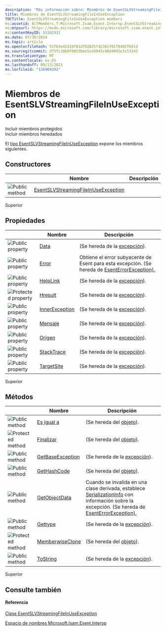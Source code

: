 ```yaml
---
description: 'Más información sobre: Miembros de EsentSLVStreamingFileInUseException'
title: Miembros de EsentSLVStreamingFileInUseException
TOCTitle: EsentSLVStreamingFileInUseException members
ms:assetid: AllMembers.T:Microsoft.Isam.Esent.Interop.EsentSLVStreamingFileInUseException
ms:mtpsurl: https://msdn.microsoft.com/library/microsoft.isam.esent.interop.esentslvstreamingfileinuseexception_members(v=EXCHG.10)
ms:contentKeyID: 55102931
ms.date: 07/30/2014
ms.topic: article
ms.openlocfilehash: 51f63e42418f83d702825f42381f01f8482fb91d
ms.sourcegitcommit: d75fc10b9f0825bbe5ce5045c90d4045e3c53243
ms.translationtype: MT
ms.contentlocale: es-ES
ms.lasthandoff: 09/13/2021
ms.locfileid: "126969292"
---
```

# <a name="esentslvstreamingfileinuseexception-members"></a>Miembros de EsentSLVStreamingFileInUseException

Incluir miembros protegidos  
Incluir miembros heredados  

El [tipo EsentSLVStreamingFileInUseException](./esentslvstreamingfileinuseexception-class.md) expone los miembros siguientes.

## <a name="constructors"></a>Constructores

<table>
<thead>
<tr class="header">
<th> </th>
<th>Nombre</th>
<th>Descripción</th>
</tr>
</thead>
<tbody>
<tr class="odd">
<td><img src="../images/dn292146.pubmethod(exchg.10).gif" title="Método público" alt="Public method" /></td>
<td><a href="dn334765(v=exchg.10).md">EsentSLVStreamingFileInUseException</a></td>
<td></td>
</tr>
</tbody>
</table>


Superior

## <a name="properties"></a>Propiedades

<table>
<thead>
<tr class="header">
<th> </th>
<th>Nombre</th>
<th>Descripción</th>
</tr>
</thead>
<tbody>
<tr class="odd">
<td><img src="../images/dn292128.pubproperty(exchg.10).gif" title="Propiedad pública" alt="Public property" /></td>
<td><a href="/dotnet/api/system.exception.data#System_Exception_Data">Data</a></td>
<td>(Se hereda de la <a href="/dotnet/api/system.exception">excepción</a>).</td>
</tr>
<tr class="even">
<td><img src="../images/dn292128.pubproperty(exchg.10).gif" title="Propiedad pública" alt="Public property" /></td>
<td><a href="dn274313(v=exchg.10).md">Error</a></td>
<td>Obtiene el error subyacente de Esent para esta excepción. (Se hereda de <a href="dn274314(v=exchg.10).md">EsentErrorException).</a></td>
</tr>
<tr class="odd">
<td><img src="../images/dn292128.pubproperty(exchg.10).gif" title="Propiedad pública" alt="Public property" /></td>
<td><a href="/dotnet/api/system.exception.helplink#System_Exception_HelpLink">HelpLink</a></td>
<td>(Se hereda de la <a href="/dotnet/api/system.exception">excepción</a>).</td>
</tr>
<tr class="even">
<td><img src="../images/dn292128.protproperty(exchg.10).gif" title="Propiedad protegida" alt="Protected property" /></td>
<td><a href="/dotnet/api/system.exception.hresult#System_Exception_HResult">Hresult</a></td>
<td>(Se hereda de la <a href="/dotnet/api/system.exception">excepción</a>).</td>
</tr>
<tr class="odd">
<td><img src="../images/dn292128.pubproperty(exchg.10).gif" title="Propiedad pública" alt="Public property" /></td>
<td><a href="/dotnet/api/system.exception.innerexception#System_Exception_InnerException">InnerException</a></td>
<td>(Se hereda de la <a href="/dotnet/api/system.exception">excepción</a>).</td>
</tr>
<tr class="even">
<td><img src="../images/dn292128.pubproperty(exchg.10).gif" title="Propiedad pública" alt="Public property" /></td>
<td><a href="/dotnet/api/system.exception.message#System_Exception_Message">Mensaje</a></td>
<td>(Se hereda de la <a href="/dotnet/api/system.exception">excepción</a>).</td>
</tr>
<tr class="odd">
<td><img src="../images/dn292128.pubproperty(exchg.10).gif" title="Propiedad pública" alt="Public property" /></td>
<td><a href="/dotnet/api/system.exception.source#System_Exception_Source">Origen</a></td>
<td>(Se hereda de la <a href="/dotnet/api/system.exception">excepción</a>).</td>
</tr>
<tr class="even">
<td><img src="../images/dn292128.pubproperty(exchg.10).gif" title="Propiedad pública" alt="Public property" /></td>
<td><a href="/dotnet/api/system.exception.stacktrace#System_Exception_StackTrace">StackTrace</a></td>
<td>(Se hereda de la <a href="/dotnet/api/system.exception">excepción</a>).</td>
</tr>
<tr class="odd">
<td><img src="../images/dn292128.pubproperty(exchg.10).gif" title="Propiedad pública" alt="Public property" /></td>
<td><a href="/dotnet/api/system.exception.targetsite#System_Exception_TargetSite">TargetSite</a></td>
<td>(Se hereda de la <a href="/dotnet/api/system.exception">excepción</a>).</td>
</tr>
</tbody>
</table>


Superior

## <a name="methods"></a>Métodos

<table>
<thead>
<tr class="header">
<th> </th>
<th>Nombre</th>
<th>Descripción</th>
</tr>
</thead>
<tbody>
<tr class="odd">
<td><img src="../images/dn292146.pubmethod(exchg.10).gif" title="Método público" alt="Public method" /></td>
<td><a href="/dotnet/api/system.object.equals#System_Object_Equals_System_Object_">Es igual a</a></td>
<td>(Se hereda del <a href="/dotnet/api/system.object">objeto</a>).</td>
</tr>
<tr class="even">
<td><img src="../images/dn292116.protmethod(exchg.10).gif" title="Método protegido" alt="Protected method" /></td>
<td><a href="/dotnet/api/system.object.finalize#System_Object_Finalize">Finalizar</a></td>
<td>(Se hereda del <a href="/dotnet/api/system.object">objeto</a>).</td>
</tr>
<tr class="odd">
<td><img src="../images/dn292146.pubmethod(exchg.10).gif" title="Método público" alt="Public method" /></td>
<td><a href="/dotnet/api/system.exception.getbaseexception#System_Exception_GetBaseException">GetBaseException</a></td>
<td>(Se hereda de la <a href="/dotnet/api/system.exception">excepción</a>).</td>
</tr>
<tr class="even">
<td><img src="../images/dn292146.pubmethod(exchg.10).gif" title="Método público" alt="Public method" /></td>
<td><a href="/dotnet/api/system.object.gethashcode#System_Object_GetHashCode">GetHashCode</a></td>
<td>(Se hereda del <a href="/dotnet/api/system.object">objeto</a>).</td>
</tr>
<tr class="odd">
<td><img src="../images/dn292146.pubmethod(exchg.10).gif" title="Método público" alt="Public method" /></td>
<td><a href="dn334369(v=exchg.10).md">GetObjectData</a></td>
<td>Cuando se invalida en una clase derivada, establece <a href="/dotnet/api/system.runtime.serialization.serializationinfo">SerializationInfo</a> con información sobre la excepción. (Se hereda de <a href="dn274314(v=exchg.10).md">EsentErrorException).</a></td>
</tr>
<tr class="even">
<td><img src="../images/dn292146.pubmethod(exchg.10).gif" title="Método público" alt="Public method" /></td>
<td><a href="/dotnet/api/system.exception.gettype#System_Exception_GetType">Gettype</a></td>
<td>(Se hereda de la <a href="/dotnet/api/system.exception">excepción</a>).</td>
</tr>
<tr class="odd">
<td><img src="../images/dn292116.protmethod(exchg.10).gif" title="Método protegido" alt="Protected method" /></td>
<td><a href="/dotnet/api/system.object.memberwiseclone#System_Object_MemberwiseClone">MemberwiseClone</a></td>
<td>(Se hereda del <a href="/dotnet/api/system.object">objeto</a>).</td>
</tr>
<tr class="even">
<td><img src="../images/dn292146.pubmethod(exchg.10).gif" title="Método público" alt="Public method" /></td>
<td><a href="/dotnet/api/system.exception.tostring#System_Exception_ToString">ToString</a></td>
<td>(Se hereda de la <a href="/dotnet/api/system.exception">excepción</a>).</td>
</tr>
</tbody>
</table>


Superior

## <a name="see-also"></a>Consulte también

#### <a name="reference"></a>Referencia

[Clase EsentSLVStreamingFileInUseException](./esentslvstreamingfileinuseexception-class.md)

[Espacio de nombres Microsoft.Isam.Esent.Interop](./microsoft.isam.esent.interop-namespace.md)
